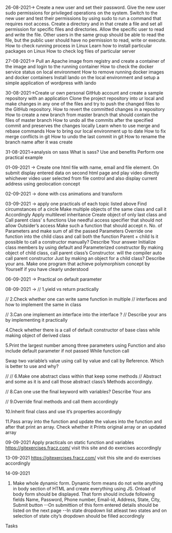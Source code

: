 26-08-2021->  Create a new user and set their password. Give the new user sudo permissions for privileged operations on the system. Switch to the new user and test their permissions by using sudo to run a command that requires root access.
 Create a directory and in that create a file and set all permission for specific files and directories.
 Allow the specific user to read and write the file. Other users in the same group should be able to read the file, but the public user should have no permission to read, write or execute.
 How to check running process in Linux
 Learn how to install particular packages on Linux
 How to check log files of particular server

27-08-2021-> Pull an Apache image from registry and create a container of the image and login to the running container
    How to check the docker service status on local environment
    How to remove running docker images and docker containers
    Install lando on the local environment and setup a simple application of wordpress with lando

30-08-2021->Create ur own personal GitHub account and create a sample repository with an application
    Clone the project repository into ur local and make changes in any one of the files and try to push the changed files to the GitHub repository.
    How to revert the committed changes in a repository
    How to create a new branch from master branch that should contain the files of master branch
    How to undo all the commits after the specified commit and preserves the changes locally
    Learn when to use merge and rebase commands
    How to bring our local environment up to date
    How to fix merge conflicts in git
    How to undo the last commit in git
    How to rename the branch name after it was create

31-08-2021->analysis on sass
    What is sass? Use and benefits
    Perform one practical example

01-09-2021 -> Create one html file with name, email and file element. On submit display entered data on second html page and play video directly whichever video user selected from file control and also display current address using geolocation concept

02-09-2021 -> done with css animations and transform

03-09-2021 -> apply one practicals of each topic listed above
Find circumstances of a  circle
Make multiple objects of the same class and call it Accordingly
Apply multilevel inheritance
Create object of only last class and Call parent class’ s functions
Use needful access specifier that should not allow Outsider’s access
Make such a function that should accept n. No. of
Parameters and make sum of all the passed
Parameters
Override one function into the child class and call both the
function Parent + child
Is it possible to call a constructor manually? Describe Your answer
Initialize class members by using default and
Parameterized constructor
By making object of child class, call parent class’s
Constructor. will the compiler auto call parent constructor
Just by making an object for a child class? Describe your ans.
Make one program that achieve polymorphism concept by
Yourself if you have clearly understood

06-09-2021 -> Practical on default parameter

08-09-2021 -> 
// 1.yield vs return practically

// 2.Check whether one can write same function in multiple
// interfaces and how to implement the same in class

// 3.Can one implement an interface into the interface ?
// Describe your ans by implementing it practically

4.Check whether there is a call of default constructor of base
class while making object of derived class

5.Print the largest number among three parameters using
Function and also include default parameter if not passed While function call

Swap two variable’s value using call by value and call by
Reference. Which is better to use and why?

// // 6.Make one abstract class within that keep some methods
// Abstract and some as it is and call those abstract class’s Methods accordingly.

// 8.Can one use the final keyword with variables? Describe Your ans

// 9.Override final methods and call them accordingly

10.Inherit final class and use it’s properties accordingly

11.Pass array into the function and update the values into the
function and after that print an array. Check whether it
Prints original array or an updated array


09-09-2021
Apply practicals on static function and variables
https://gitexercises.fracz.com/ visit this site and do exercises accordingly


13-09-2021
https://gitexercises.fracz.com/ visit this site and do exercises accordingly

14-09-2021
1. Make whole dynamic form. Dynamic form means do not write anything in body section of HTML and
create everything using JS. Onload of body form should be displayed.
That form should include following fields
Name, Password, Phone number, Email-id, Address, State, City, Submit button
--On submittion of this form entered details should be listed on the next page
--In state dropdown list atleast two states and on selection of state city’s dropdown should be filled accordingly

Tasks
